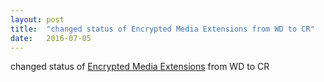 ```yaml
---
layout: post
title:  "changed status of Encrypted Media Extensions from WD to CR"
date:   2016-07-05
---
```


changed status of <a href="http://www.w3.org/TR/encrypted-media/">Encrypted Media Extensions</a> from WD to CR
